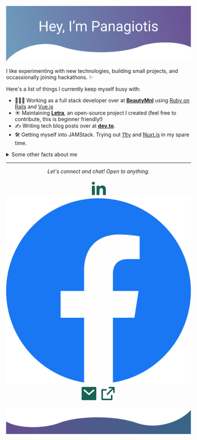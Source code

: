 <img src="https://raw.githubusercontent.com/panaris/panaris/master/hero.svg" alt="Hero image">

I like experimenting with new technologies, building small projects, and occassionally joining hackathons. ✨

Here's a list of things I currently keep myself busy with:

- 👩🏻‍💻 Working as a full stack developer over at **[BeautyMnl](https://beautymnl.com)** using [Ruby on Rails](https://rubyonrails.org/) and [Vue.js](https://vuejs.org/)
- ☀️ Maintaining **[Letra](https://github.com/jayehernandez/letra-extension)**, an open-source project I created (feel free to contribute, this is beginner friendly!)
- ✍️ Writing tech blog posts over at **[dev.to](https://dev.to/jayehernandez)**.
- 🛠 Getting myself into JAMStack. Trying out [11ty](https://www.11ty.dev/) and [Nuxt.js](https://nuxtjs.org/) in my spare time.

<details>
  <summary>Some other facts about me</summary>
  <br>
  <p><i>Siri play ME! by Taylor Swift ft. Brendon Urie 🎶</i><p>

  - I post random photos and trip snippets at **[VSCO](https://vsco.co/jayehernandez)**. (Look at the Journal's tab!)
  - My go to jam when coding: musicals. Non-stop. ⭐️
  - I absolutely adore Eevee, the best Pokemon.
  

  ![My github stats](https://github-readme-stats.vercel.app/api?username=panaris&show_icons=true)
  <br><br>
  [![HitCount](https://hits.dwyl.com/panaris/panaris.svg)](https://hits.dwyl.com/panaris/panaris)
</details>

<hr>
<p align="center">
  <i>Let's connect and chat! Open to anything.</i>

  <p align="center">
    <a href="https://www.linkedin.com/in/christoforakis/" alt="Linkedin"><img src="https://raw.githubusercontent.com/panaris/panaris/master/linkedin-fill.svg"></a>
    <a href="https://www.facebook.com/xristoforakis/" alt="Facebook"><img src="https://raw.githubusercontent.com/panaris/panaris/master/facebook-fill.svg"></a>
    <a href="mailto:panagiotischristoforakis@gmail.com" alt="Contact me"><img src="https://raw.githubusercontent.com/panaris/panaris/master/mail-fill.svg"></a>
    <a href="https://paniccsoftworks.com" alt="My site"><img src="https://raw.githubusercontent.com/panaris/panaris/master/external-link-line.svg"></a>
  </p>

  
</p>

<img src="https://raw.githubusercontent.com/panaris/panaris/master/bottom.svg" alt="bottom">
